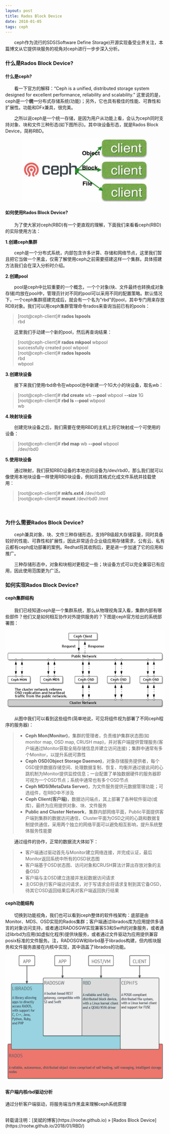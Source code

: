 ```yaml
---
layout: post
title: Rados Block Device
date: 2018-01-05 
tags: ceph
---
```


&emsp;&emsp;ceph作为流行的SDS(Software Define Storage)开源实现备受业界关注，本篇博文从它提供块服务的视角对ceph进行一步步深入分析。

### 什么是Rados Block Device?

#### **什么是ceph?**

&emsp;&emsp;看一下官方的解释：“Ceph is a unified, distributed storage system designed for excellent performance, reliability and scalability.” 这里说的是，ceph是一个**统一**分布式存储系统(功能)；另外，它也具有极佳的性能、可靠性和扩展性。功能和DFx兼具，很完美。

&emsp;&emsp;之所以说ceph是一个统一存储，是因为用户从功能上看，会认为ceph同时支持对象、块和文件三种形态(如下图所示)。其中块设备形态，就是Rados Block Device，简称RBD。

<div align="center">
<img src="/images/posts/i440fx/rbd_1.jpg" height="200" width="400">  
</div> 


#### **如何使用Rados Block Device?**

&emsp;&emsp;为了使大家对ceph(RBD)有一个更直观的理解，下面我们来看看ceph(RBD)的实际使用方法：

**1.创建ceph集群**

&emsp;&emsp;ceph是一个分布式系统，内部包含许多计算、存储和网络节点，这里我们暂且把它当做一个黑盒，仅需了解使用ceph之前需要搭建这样一个集群。具体搭建方法我们会在深入分析时介绍。

**2.创建pool**

&emsp;&emsp;pool是ceph中比较重要的一个概念，一个个对象(块、文件最终也转换成对象存储)均放在pool中，管理员针对不同的pool可以采用不同的配置策略。默认情况下，一个ceph集群搭建完成后，就会有一个名为"rbd"的pool，其中专门用来存放RDB对象。我们可以用ceph集群管理命令rados来查询当前已有的pools：

> [root@ceph-client]# **rados lspools**  
> rbd  

&emsp;&emsp;这里我们手动建一个新的pool，然后再查询结果：

> [root@ceph-client]# **rados mkpool** wbpool  
> successfully created pool wbpool  
> [root@ceph-client]# **rados lspools**  
> rbd  
> wbpool  

**3.创建块设备**

&emsp;&emsp;接下来我们使用rbd命令在wbpool池中新建一个1G大小的块设备，取名wb：

> [root@ceph-client]# **rbd create** wb **\-\-pool** wbpool **\-\-size** 1G  
> [root@ceph-client]# **rbd ls \-\-pool** wbpool  
> wb  

**4.映射块设备**

&emsp;&emsp;创建完块设备之后，我们需要在使用RBD的主机上将它映射成一个可使用的设备：

> [root@ceph-client]# **rbd map** wb **\-\-pool** wbpool  
> /dev/rbd0  

**5.使用块设备**

&emsp;&emsp;通过映射，我们获知RBD设备的本地访问设备为/dev/rbd0，那么我们就可以像使用本地块设备一样使用RBD块设备，例如将其格式化成文件系统并挂载使用：
> [root@ceph-client]# **mkfs.ext4** /dev/rbd0  
> [root@ceph-client]# **mount** /dev/rbd0 /mnt  

&emsp;&emsp;



### 为什么需要Rados Block Device?

&emsp;&emsp;ceph兼具对象、块、文件三种存储形态，支持PB级超大存储容量，同时具备较好的性能、可靠性和扩展性，因此非常适合企业级应用存储需求，公有云、私有云都有ceph成功部署的案例。Redhat将其收购后，更是进一步加速了它的应用和推广。

&emsp;&emsp;三种存储形态中，对象和块相对更稳定一些；块设备方式可以完全兼容已有应用，因此使用范围更为广泛。

### 如何实现Rados Block Device?

#### **ceph集群结构**

&emsp;&emsp;我们已经知道ceph是一个集群系统，那么从物理视角深入看，集群内部有哪些部件？他们又是如何相互协作对外提供服务的？下图是ceph官方给出的系统部署图：

<div align="center">
<img src="/images/posts/i440fx/rbd_2.jpg" height="250" width="600">  
</div> 

&emsp;&emsp;从图中我们可以看到这些组件(简单地说，可见将组件视为部署了不同ceph程序的服务器)：

>* **Ceph Mon(Monitor)**，集群的管理者，负责维护集群状态图(如monitor map, OSD map, CRUSH map)，并对客户端提供管理服务(客户端通过Monitor获取全局存储信息并建立访问连接)；集群中通常有多个Monitor，以提升系统可靠性
>* **Ceph OSD(Object Storage Daemon)**，对象存储服务提供者，每个OSD提供数据存储空间、处理数据复制、恢复、均衡并通过彼此间的心跳机制为Monitor提供监控信息；一台配置了单独数据硬件的服务器即可视为一个OSD节点；系统中通常也有多个OSD节点
>* **Ceph MDS(MetaData Server)**，为文件服务提供元数据管理功能；可选组件，在RBD中不涉及
>* **Ceph Client(客户端)**，数据访问端点，其上部署了各种软件驱动(或库)，最终为应用提供对象、块、文件服务
>* **Public and Cluster Network**，集群内部网络平面，Public平面提供客户端到集群的数据访问通信，Cluster平面为OSD之间的心跳和数据复制提供通信，采用两个独立的网络平面可以避免相互影响，提升系统整体服务性能要

&emsp;&emsp;通过组件的协作，正常的数据流大体如下：
>* 客户端通过驱动首先与Monitor建立网络连接，并完成认证，最后Monitor返回系统中所有的OSD状态图
>* 客户端基于OSD状态图、访问对象和CRUSH算法计算出存放对象的主备OSD
>* 客户端与主OSD建立连接并发起数据访问请求
>* 主OSD执行客户端访问请求，对于写请求会将请求复制到其它备OSD，待其它OSD返回结果后再对客户端返回执行结果

#### **ceph功能结构**

&emsp;&emsp;切换到功能视角，我们也可以看到ceph整体的软件栈架构：底部是由Monitor、MDS、OSD实现的Rados集群；客户端通过librados库为应用提供多语言的对象访问支持，或者通过RADOSGW实现兼客S3和Swift的对象服务，或者通过librbd为应用(如虚拟化程序)提供块服务，或者通过文件驱动为应用提供兼容posix标准的文件服务。注，RADOSGW和librbd基于librados构建，但内核块服务和文件服务直接在内核中实现，其中涵盖了librados的功能。

<div align="center">
<img src="/images/posts/i440fx/rbd_3.jpg" height="400" width="600">  
</div> 


#### **客户端内核rbd驱动分析**
通过分析客户端驱动，将服务端当作黑盒来理解ceph系统原理

<br>
转载请注明：[吴斌的博客](https://rootw.github.io) » [Rados Block Device](https://rootw.github.io/2018/01/RBD/) 
